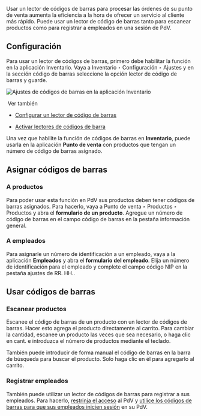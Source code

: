 Usar un lector de códigos de barras para procesar las órdenes de su punto de venta aumenta la eficiencia a la hora de ofrecer un servicio al cliente más rápido. Puede usar un lector de código de barras tanto para escanear productos como para registrar a empleados en una sesión de PdV.

## Configuración[](https://www.odoo.com/documentation/17.0/es/applications/sales/point_of_sale/shop/barcode.html#configuration "Enlazar permanentemente con este título")

Para usar un lector de códigos de barras, primero debe habilitar la función en la aplicación Inventario. Vaya a Inventario ‣ Configuración ‣ Ajustes y en la sección código de barras seleccione la opción lector de código de barras y guarde.

![Ajustes de códigos de barras en la aplicación Inventario](https://www.odoo.com/documentation/17.0/es/_images/barcode-inventory.png)

 Ver también

- [Configurar un lector de código de barras](https://www.odoo.com/documentation/17.0/es/applications/inventory_and_mrp/barcode/setup/hardware.html)
    
- [Activar lectores de códigos de barra](https://www.odoo.com/documentation/17.0/es/applications/inventory_and_mrp/barcode/setup/software.html)
    

Una vez que habilite la función de códigos de barras en **Inventario**, puede usarla en la aplicación **Punto de venta** con productos que tengan un número de código de barras asignado.

## Asignar códigos de barras[](https://www.odoo.com/documentation/17.0/es/applications/sales/point_of_sale/shop/barcode.html#assign-barcodes "Enlazar permanentemente con este título")

### A productos[](https://www.odoo.com/documentation/17.0/es/applications/sales/point_of_sale/shop/barcode.html#to-your-products "Enlazar permanentemente con este título")

Para poder usar esta función en PdV sus productos deben tener códigos de barras asignados. Para hacerlo, vaya a Punto de venta ‣ Productos ‣ Productos y abra el **formulario de un producto**. Agregue un número de código de barras en el campo código de barras en la pestaña información general.

### A empleados[](https://www.odoo.com/documentation/17.0/es/applications/sales/point_of_sale/shop/barcode.html#to-your-employees "Enlazar permanentemente con este título")

Para asignarle un número de identificación a un empleado, vaya a la aplicación **Empleados** y abra el **formulario del empleado**. Elija un número de identificación para el empleado y complete el campo código NIP en la pestaña ajustes de RR. HH..

## Usar códigos de barras[](https://www.odoo.com/documentation/17.0/es/applications/sales/point_of_sale/shop/barcode.html#use-barcodes "Enlazar permanentemente con este título")

### Escanear productos[](https://www.odoo.com/documentation/17.0/es/applications/sales/point_of_sale/shop/barcode.html#scan-products "Enlazar permanentemente con este título")

Escanee el código de barras de un producto con un lector de códigos de barras. Hacer esto agrega el producto directamente al carrito. Para cambiar la cantidad, escanee un producto las veces que sea necesario, o haga clic en cant. e introduzca el número de productos mediante el teclado.

También puede introducir de forma manual el código de barras en la barra de búsqueda para buscar el producto. Solo haga clic en él para agregarlo al carrito.

### Registrar empleados[](https://www.odoo.com/documentation/17.0/es/applications/sales/point_of_sale/shop/barcode.html#log-employees "Enlazar permanentemente con este título")

También puede utilizar un lector de códigos de barras para registrar a sus empleados. Para hacerlo, [restrinja el acceso](https://www.odoo.com/documentation/17.0/es/applications/sales/point_of_sale/employee_login.html#employee-login-configuration) al PdV y [utilice los códigos de barras para que sus empleados inicien sesión](https://www.odoo.com/documentation/17.0/es/applications/sales/point_of_sale/employee_login.html#employee-login-badge) en su PdV.